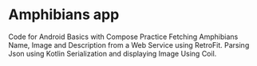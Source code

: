 Amphibians app
==================================

Code for Android Basics with Compose Practice Fetching Amphibians Name, Image and Description from a Web Service using RetroFit. Parsing Json using Kotlin Serialization and displaying Image Using Coil.

